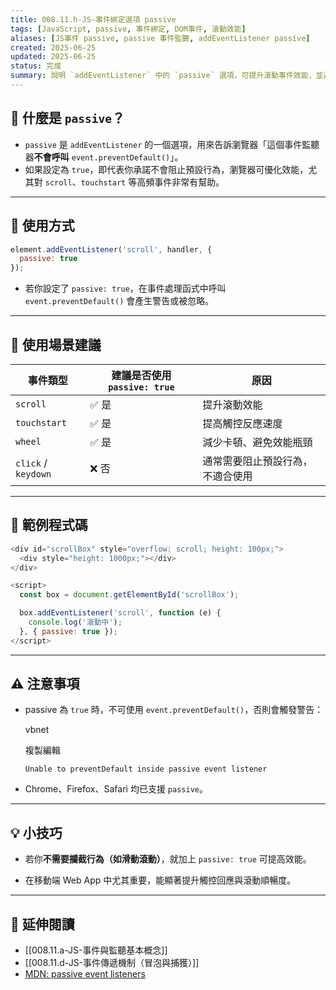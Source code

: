 ```yaml
---
title: 008.11.h-JS-事件綁定選項 passive  
tags: [JavaScript, passive, 事件綁定, DOM事件, 滾動效能]  
aliases: [JS事件 passive, passive 事件監聽, addEventListener passive]  
created: 2025-06-25  
updated: 2025-06-25  
status: 完成  
summary: 說明 `addEventListener` 中的 `passive` 選項，可提升滾動事件效能，並避免阻止預設行為造成效能瓶頸。
---
```


## 📌 什麼是 `passive`？

- `passive` 是 `addEventListener` 的一個選項，用來告訴瀏覽器「這個事件監聽器**不會呼叫** `event.preventDefault()`」。  
- 如果設定為 `true`，即代表你承諾不會阻止預設行為，瀏覽器可優化效能，尤其對 `scroll`、`touchstart` 等高頻事件非常有幫助。

---

## 🔎 使用方式

```js
element.addEventListener('scroll', handler, {
  passive: true
});
```

- 若你設定了 `passive: true`，在事件處理函式中呼叫 `event.preventDefault()` 會產生警告或被忽略。

---

## 🚀 使用場景建議

|事件類型|建議是否使用 `passive: true`|原因|
|---|---|---|
|`scroll`|✅ 是|提升滾動效能|
|`touchstart`|✅ 是|提高觸控反應速度|
|`wheel`|✅ 是|減少卡頓、避免效能瓶頸|
|`click` / `keydown`|❌ 否|通常需要阻止預設行為，不適合使用|

---

## 🧪 範例程式碼

```javascript
<div id="scrollBox" style="overflow: scroll; height: 100px;">
  <div style="height: 1000px;"></div>
</div>

<script>
  const box = document.getElementById('scrollBox');

  box.addEventListener('scroll', function (e) {
    console.log('滾動中');
  }, { passive: true });
</script>
```

---

## ⚠ 注意事項

- passive 為 `true` 時，不可使用 `event.preventDefault()`，否則會觸發警告：
    
    vbnet
    
    複製編輯
    
    `Unable to preventDefault inside passive event listener`
    
- Chrome、Firefox、Safari 均已支援 `passive`。
    

---

## 💡 小技巧

- 若你**不需要攔截行為（如滑動滾動）**，就加上 `passive: true` 可提高效能。
    
- 在移動端 Web App 中尤其重要，能顯著提升觸控回應與滾動順暢度。
    

---

## 🔗 延伸閱讀

- [[008.11.a-JS-事件與監聽基本概念]]
- [[008.11.d-JS-事件傳遞機制（冒泡與捕獲）]]
- [MDN: passive event listeners](https://developer.mozilla.org/en-US/docs/Web/API/EventTarget/addEventListener#parameters)